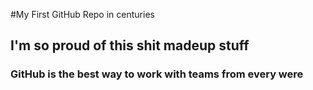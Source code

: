 #My First GitHub Repo in centuries
## I'm so proud of this shit madeup stuff
### GitHub is the best way to work with teams from every were